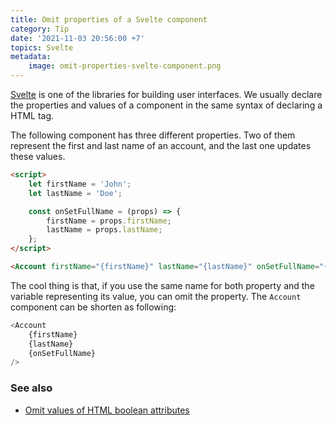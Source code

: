 ```yaml
---
title: Omit properties of a Svelte component
category: Tip
date: '2021-11-03 20:56:00 +7'
topics: Svelte
metadata:
    image: omit-properties-svelte-component.png
---
```


[Svelte](https://svelte.dev) is one of the libraries for building user interfaces. We usually declare the properties and values of a component in the same syntax of declaring a HTML tag.

The following component has three different properties. Two of them represent the first and last name of an account, and the last one updates these values.

```html
<script>
    let firstName = 'John';
    let lastName = 'Doe';

    const onSetFullName = (props) => {
        firstName = props.firstName;
        lastName = props.lastName;
    };
</script>

<Account firstName="{firstName}" lastName="{lastName}" onSetFullName="{onSetFullName}" />
```

The cool thing is that, if you use the same name for both property and the variable representing its value, you can omit the property. The `Account` component can be shorten as following:

```js
<Account
    {firstName}
    {lastName}
    {onSetFullName}
/>
```

### See also

-   [Omit values of HTML boolean attributes](/omit-values-of-html-boolean-attributes)
